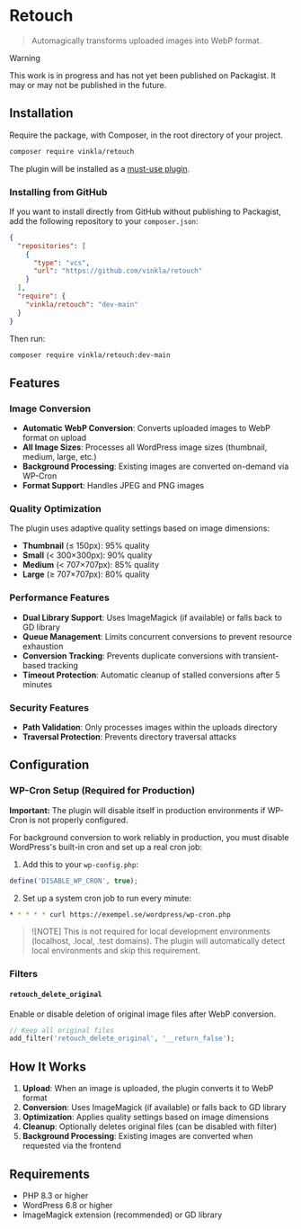 # Retouch

> Automagically transforms uploaded images into WebP format.

> [!WARNING]  
> This work is in progress and has not yet been published on Packagist. It may or may not be published in the future.

## Installation

Require the package, with Composer, in the root directory of your project.

```bash
composer require vinkla/retouch
```

The plugin will be installed as a [must-use plugin](https://github.com/vinkla/wordplate#must-use-plugins).

### Installing from GitHub

If you want to install directly from GitHub without publishing to Packagist, add the following repository to your `composer.json`:

```json
{
  "repositories": [
    {
      "type": "vcs",
      "url": "https://github.com/vinkla/retouch"
    }
  ],
  "require": {
    "vinkla/retouch": "dev-main"
  }
}
```

Then run:

```bash
composer require vinkla/retouch:dev-main
```

## Features

### Image Conversion

- **Automatic WebP Conversion**: Converts uploaded images to WebP format on upload
- **All Image Sizes**: Processes all WordPress image sizes (thumbnail, medium, large, etc.)
- **Background Processing**: Existing images are converted on-demand via WP-Cron
- **Format Support**: Handles JPEG and PNG images

### Quality Optimization

The plugin uses adaptive quality settings based on image dimensions:

- **Thumbnail** (≤ 150px): 95% quality
- **Small** (< 300×300px): 90% quality
- **Medium** (< 707×707px): 85% quality
- **Large** (≥ 707×707px): 80% quality

### Performance Features

- **Dual Library Support**: Uses ImageMagick (if available) or falls back to GD library
- **Queue Management**: Limits concurrent conversions to prevent resource exhaustion
- **Conversion Tracking**: Prevents duplicate conversions with transient-based tracking
- **Timeout Protection**: Automatic cleanup of stalled conversions after 5 minutes

### Security Features

- **Path Validation**: Only processes images within the uploads directory
- **Traversal Protection**: Prevents directory traversal attacks

## Configuration

### WP-Cron Setup (Required for Production)

**Important:** The plugin will disable itself in production environments if WP-Cron is not properly configured.

For background conversion to work reliably in production, you must disable WordPress's built-in cron and set up a real cron job:

1. Add this to your `wp-config.php`:

```php
define('DISABLE_WP_CRON', true);
```

2. Set up a system cron job to run every minute:

```bash
* * * * * curl https://exempel.se/wordpress/wp-cron.php
```

> ![NOTE]
> This is not required for local development environments (localhost, .local, .test domains). The plugin will automatically detect local environments and skip this requirement.

### Filters

#### `retouch_delete_original`

Enable or disable deletion of original image files after WebP conversion.

```php
// Keep all original files
add_filter('retouch_delete_original', '__return_false');
```

## How It Works

1. **Upload**: When an image is uploaded, the plugin converts it to WebP format
2. **Conversion**: Uses ImageMagick (if available) or falls back to GD library
3. **Optimization**: Applies quality settings based on image dimensions
4. **Cleanup**: Optionally deletes original files (can be disabled with filter)
5. **Background Processing**: Existing images are converted when requested via the frontend

## Requirements

- PHP 8.3 or higher
- WordPress 6.8 or higher
- ImageMagick extension (recommended) or GD library
